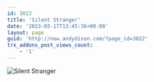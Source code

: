 ```yaml
---
id: 3022
title: 'Silent Stranger'
date: '2023-03-17T13:45:36+00:00'
layout: page
guid: 'http://new.andydixon.com/?page_id=3022'
trx_addons_post_views_count:
    - '1'
---
```


![Silent Stranger](https://i0.wp.com/assets.g8x2.ldn.idrivee2-23.com/posters/Silent%20Stranger%2001.jpg?w=1200&ssl=1 "Silent Stranger")